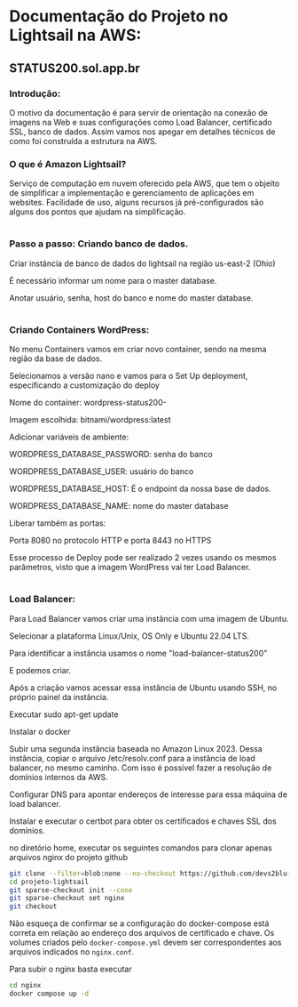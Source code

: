 # Documentação do Projeto no Lightsail na AWS:
## STATUS200.sol.app.br

### Introdução:

O motivo da documentação é para servir de orientação na conexão de imagens na Web e suas configurações como Load Balancer, certificado SSL, banco de dados. Assim vamos nos apegar em detalhes técnicos de como foi construída a estrutura na AWS. 

### O que é Amazon Lightsail?

Serviço de computação em nuvem oferecido pela AWS, que tem o objeito de simplificar a implementação e gerenciamento de aplicações em websites. Facilidade de uso, alguns recursos já pré-configurados são alguns dos pontos que ajudam na simplificação. 

#

### Passo a passo: Criando banco de dados.

Criar instância de banco de dados do lightsail na região us-east-2 (Ohio)

É necessário informar um nome para o master database.

Anotar usuário, senha, host do banco e nome do master database.


#

### Criando Containers WordPress:

No menu Containers vamos em criar novo container, sendo na mesma região da base de dados.

Selecionamos a versão nano e vamos para o Set Up deployment, especificando a customização do deploy

Nome do container: wordpress-status200-<x>

Imagem escolhida: bitnami/wordpress:latest

Adicionar variáveis de ambiente:

WORDPRESS_DATABASE_PASSWORD: senha do banco

WORDPRESS_DATABASE_USER: usuário do banco

WORDPRESS_DATABASE_HOST: É o endpoint da nossa base de dados. 

WORDPRESS_DATABASE_NAME: nome do master database

Liberar também as portas:

Porta 8080 no protocolo HTTP e porta 8443 no HTTPS


Esse processo de Deploy pode ser realizado 2 vezes usando os mesmos parâmetros, visto que a imagem WordPress vai ter Load Balancer. 

#

### Load Balancer:

Para Load Balancer vamos criar uma instância com uma imagem de Ubuntu.

Selecionar a plataforma Linux/Unix, OS Only e Ubuntu 22.04 LTS. 

Para identificar a instância usamos o nome "load-balancer-status200"

E podemos criar. 

Após a criação vamos acessar essa instância de Ubuntu usando SSH, no próprio painel da instância. 

Executar sudo apt-get update

Instalar o docker

Subir uma segunda instância baseada no Amazon Linux 2023. Dessa instância, copiar o arquivo /etc/resolv.conf para a instância de load balancer, no mesmo caminho. Com isso é possível fazer a resolução de domínios internos da AWS.

Configurar DNS para apontar endereços de interesse para essa máquina de load balancer.

Instalar e executar o certbot para obter os certificados e chaves SSL dos domínios.

no diretório home, executar os seguintes comandos para clonar apenas arquivos nginx do projeto github

```bash
git clone --filter=blob:none --no-checkout https://github.com/devs2blu-status200/projeto-lightsail.git
cd projeto-lightsail
git sparse-checkout init --cone
git sparse-checkout set nginx
git checkout
```

Não esqueça de confirmar se a configuração do docker-compose está correta em relação ao endereço dos arquivos de certificado e chave. Os volumes criados pelo `docker-compose.yml` devem ser correspondentes aos arquivos indicados no `nginx.conf`.

Para subir o nginx basta executar

```bash
cd nginx
docker compose up -d
```

#










